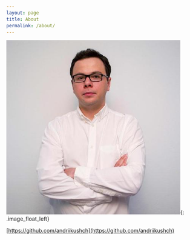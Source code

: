 ```yaml
---
layout: page
title: About
permalink: /about/
---
```


![Andrii Kushch](/assets/images/avatar.jpeg){: .image_float_left}

[https://github.com/andriikushch](https://github.com/andriikushch)